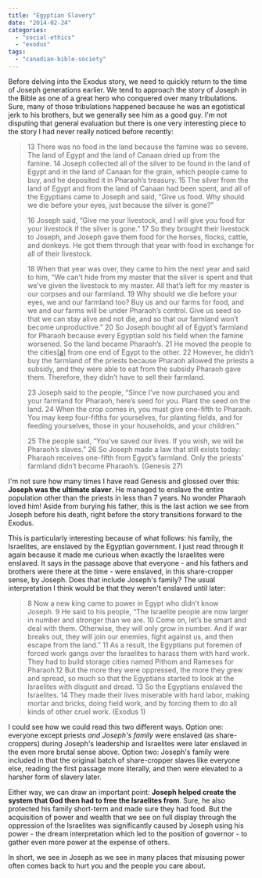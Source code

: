 ```yaml
---
title: "Egyptian Slavery"
date: "2014-02-24"
categories: 
  - "social-ethics"
  - "exodus"
tags: 
  - "canadian-bible-society"
---
```


Before delving into the Exodus story, we need to quickly return to the time of Joseph generations earlier. We tend to approach the story of Joseph in the Bible as one of a great hero who conquered over many tribulations. Sure, many of those tribulations happened because he was an egotistical jerk to his brothers, but we generally see him as a good guy. I'm not disputing that general evaluation but there is one very interesting piece to the story I had never really noticed before recently:

> 13 There was no food in the land because the famine was so severe. The land of Egypt and the land of Canaan dried up from the famine. 14 Joseph collected all of the silver to be found in the land of Egypt and in the land of Canaan for the grain, which people came to buy, and he deposited it in Pharaoh’s treasury. 15 The silver from the land of Egypt and from the land of Canaan had been spent, and all of the Egyptians came to Joseph and said, “Give us food. Why should we die before your eyes, just because the silver is gone?”
> 
> <!--more-->16 Joseph said, “Give me your livestock, and I will give you food for your livestock if the silver is gone.” 17 So they brought their livestock to Joseph, and Joseph gave them food for the horses, flocks, cattle, and donkeys. He got them through that year with food in exchange for all of their livestock.
> 
> 18 When that year was over, they came to him the next year and said to him, “We can’t hide from my master that the silver is spent and that we’ve given the livestock to my master. All that’s left for my master is our corpses and our farmland. 19 Why should we die before your eyes, we and our farmland too? Buy us and our farms for food, and we and our farms will be under Pharaoh’s control. Give us seed so that we can stay alive and not die, and so that our farmland won’t become unproductive.” 20 So Joseph bought all of Egypt’s farmland for Pharaoh because every Egyptian sold his field when the famine worsened. So the land became Pharaoh’s. 21 He moved the people to the cities\[[a](https://www.biblegateway.com/passage/?search=Genesis%2047&version=CEB#fen-CEB-1442a "See footnote a")\] from one end of Egypt to the other. 22 However, he didn’t buy the farmland of the priests because Pharaoh allowed the priests a subsidy, and they were able to eat from the subsidy Pharaoh gave them. Therefore, they didn’t have to sell their farmland.
> 
> 23 Joseph said to the people, “Since I’ve now purchased you and your farmland for Pharaoh, here’s seed for you. Plant the seed on the land. 24 When the crop comes in, you must give one-fifth to Pharaoh. You may keep four-fifths for yourselves, for planting fields, and for feeding yourselves, those in your households, and your children.”
> 
> 25 The people said, “You’ve saved our lives. If you wish, we will be Pharaoh’s slaves.” 26 So Joseph made a law that still exists today: Pharaoh receives one-fifth from Egypt’s farmland. Only the priests’ farmland didn’t become Pharaoh’s. (Genesis 27)

I'm not sure how many times I have read Genesis and glossed over this: **Joseph was the ultimate slaver**. He managed to enslave the entire population other than the priests in less than 7 years. No wonder Pharaoh loved him! Aside from burying his father, this is the last action we see from Joseph before his death, right before the story transitions forward to the Exodus.

This is particularly interesting because of what follows: his family, the Israelites, are enslaved by the Egyptian government. I just read through it again because it made me curious when exactly the Israelites were enslaved. It says in the passage above that everyone - and his fathers and brothers were there at the time - were enslaved, in this share-cropper sense, by Joseph. Does that include Joseph's family? The usual interpretation I think would be that they weren't enslaved until later:

> 8 Now a new king came to power in Egypt who didn’t know Joseph. 9 He said to his people, “The Israelite people are now larger in number and stronger than we are. 10 Come on, let’s be smart and deal with them. Otherwise, they will only grow in number. And if war breaks out, they will join our enemies, fight against us, and then escape from the land.” 11 As a result, the Egyptians put foremen of forced work gangs over the Israelites to harass them with hard work. They had to build storage cities named Pithom and Rameses for Pharaoh.12 But the more they were oppressed, the more they grew and spread, so much so that the Egyptians started to look at the Israelites with disgust and dread. 13 So the Egyptians enslaved the Israelites. 14 They made their lives miserable with hard labor, making mortar and bricks, doing field work, and by forcing them to do all kinds of other cruel work. (Exodus 1)

I could see how we could read this two different ways. Option one: everyone except priests _and Joseph's family_ were enslaved (as share-croppers) during Joseph's leadership and Israelites were later enslaved in the even more brutal sense above. Option two: Joseph's family were included in that the original batch of share-cropper slaves like everyone else, reading the first passage more literally, and then were elevated to a harsher form of slavery later.

Either way, we can draw an important point: **Joseph helped create the system that God then had to free the Israelites from**. Sure, he also protected his family short-term and made sure they had food. But the acquisition of power and wealth that we see on full display through the oppression of the Israelites was significantly caused by Joseph using his power - the dream interpretation which led to the position of governor - to gather even more power at the expense of others.

In short, we see in Joseph as we see in many places that misusing power often comes back to hurt you and the people you care about.
